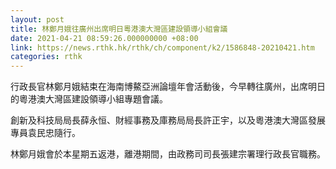 ```yaml
---
layout: post
title: 林鄭月娥往廣州出席明日粵港澳大灣區建設領導小組會議
date: 2021-04-21 08:59:26.000000000 +08:00
link: https://news.rthk.hk/rthk/ch/component/k2/1586848-20210421.htm
categories: rthk
---
```


行政長官林鄭月娥結束在海南博鰲亞洲論壇年會活動後，今早轉往廣州，出席明日的粵港澳大灣區建設領導小組專題會議。

創新及科技局局長薛永恒、財經事務及庫務局局長許正宇，以及粵港澳大灣區發展專員袁民忠隨行。

林鄭月娥會於本星期五返港，離港期間，由政務司司長張建宗署理行政長官職務。
